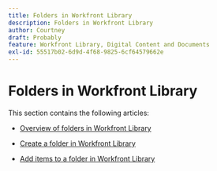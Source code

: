 ```yaml
---
title: Folders in Workfront Library
description: Folders in Workfront Library
author: Courtney
draft: Probably
feature: Workfront Library, Digital Content and Documents
exl-id: 55517b02-6d9d-4f68-9825-6cf64579662e
---
```

# Folders in Workfront Library

This section contains the following articles:

* [Overview of folders in Workfront Library](../../../workfront-library/content-management/folders/folders-overview-library.md) 
* [Create a folder in Workfront Library](../../../workfront-library/content-management/folders/create-a-folder-library.md) 
* [Add items to a folder in Workfront Library](../../../workfront-library/content-management/folders/add-items-to-a-folder-library.md)

  <!--
  <li data-mc-conditions="QuicksilverOrClassic.Draft mode"><a href="../../../workfront-library/content-management/folders/remove-items-from-a-folder.md" class="MCXref xref" xrefformat="{para}">Remove items from a folder in Workfront Library</a> </li>
  -->

